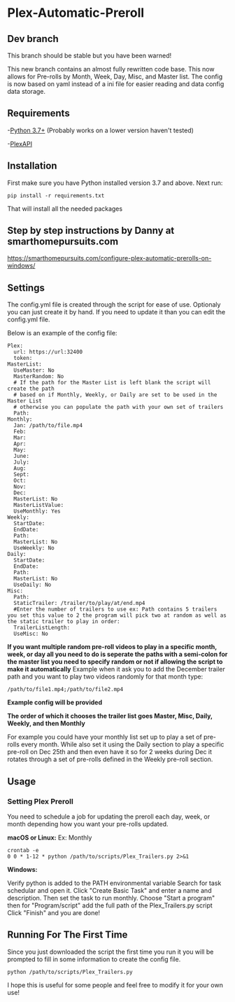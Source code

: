 # Plex-Automatic-Preroll
## Dev branch
This branch should be stable but you have been warned!

This new branch contains an almost fully rewritten code base. This now allows for Pre-rolls by Month, Week, Day, Misc, and Master list. The config is now based on yaml instead of a ini file for easier reading and data config data storage.

## Requirements
-[Python 3.7+](https://www.python.org/)
(Probably works on a lower version haven't tested)

-[PlexAPI](https://github.com/pkkid/python-plexapi)


## Installation
First make sure you have Python installed version 3.7 and above. Next run:


```
pip install -r requirements.txt
```
That will install all the needed packages 

## Step by step instructions by Danny at smarthomepursuits.com

https://smarthomepursuits.com/configure-plex-automatic-prerolls-on-windows/

## Settings
The config.yml file is created through the script for ease of use. Optionaly you can just create it by hand. If you need to update it than you can edit the config.yml file.

Below is an example of the config file:
```
Plex: 
  url: https://url:32400
  token: 
MasterList: 
  UseMaster: No
  MasterRandom: No
  # If the path for the Master List is left blank the script will create the path 
  # based on if Monthly, Weekly, or Daily are set to be used in the Master List 
  # otherwise you can populate the path with your own set of trailers
  Path: 
Monthly: 
  Jan: /path/to/file.mp4
  Feb: 
  Mar: 
  Apr: 
  May: 
  June: 
  July: 
  Aug: 
  Sept: 
  Oct: 
  Nov: 
  Dec: 
  MasterList: No
  MasterListValue: 
  UseMonthly: Yes
Weekly:
  StartDate: 
  EndDate: 
  Path: 
  MasterList: No
  UseWeekly: No
Daily:
  StartDate: 
  EndDate: 
  Path: 
  MasterList: No
  UseDaily: No
Misc:
  Path: 
  StaticTrailer: /trailer/to/play/at/end.mp4
  #Enter the number of trailers to use ex: Path contains 5 trailers you set this value to 2 the program will pick two at random as well as the static trailer to play in order:
  TrailerListLength: 
  UseMisc: No
```

**If you want multiple random pre-roll videos to play in a specific month, week, or day all you need to do is seperate the paths with a semi-colon for the master list you need to specify random or not if allowing the script to make it automatically**
Example when it ask you to add the December trailer path and you want to play two videos randomly for that month type:

```
/path/to/file1.mp4;/path/to/file2.mp4
```
**Example config will be provided**

**The order of which it chooses the trailer list goes Master, Misc, Daily, Weekly, and then Monthly**

For example you could have your monthly list set up to play a set of pre-rolls every month. While also set it using the Daily section to play a specific pre-roll on Dec 25th and then even have it so for 2 weeks during Dec it rotates through a set of pre-rolls defined in the Weekly pre-roll section.

## Usage

### Setting Plex Preroll

You need to schedule a job for updating the preroll each day, week, or month depending how you want your pre-rolls updated.

**macOS or Linux:**
Ex: Monthly

```
crontab -e
0 0 * 1-12 * python /path/to/scripts/Plex_Trailers.py 2>&1
```

**Windows:**

Verify python is added to the PATH environmental variable
Search for task schedular and open it. Click "Create Basic Task" and enter a name and description. Then set the task to run monthly. Choose "Start a program" then for "Program/script" add the full path of the Plex_Trailers.py script Click "Finish" and you are done!


## Running For The First Time

Since you just downloaded the script the first time you run it you will be prompted to fill in some information to create the config file.

```
python /path/to/scripts/Plex_Trailers.py
```

I hope this is useful for some people and feel free to modify it for your own use!
